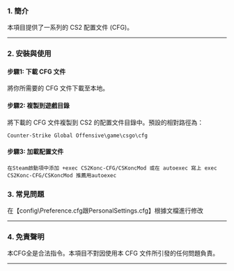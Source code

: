 ### 1. 簡介

本項目提供了一系列的 CS2 配置文件 (CFG)。

---

### 2. 安裝與使用

#### 步驟1: 下載 CFG 文件
將你所需要的 CFG 文件下載至本地。

#### 步驟2: 複製到遊戲目錄
將下載的 CFG 文件複製到 CS2 的配置文件目錄中。預設的相對路徑為：
```
Counter-Strike Global Offensive\game\csgo\cfg
```

#### 步驟3: 加載配置文件
```
在Steam啟動項中添加 +exec CS2Konc-CFG/CSKoncMod 或在 autoexec 寫上 exec CS2Konc-CFG/CSKoncMod 推薦用autoexec
```

### 3. 常見問題

在【config\Preference.cfg跟PersonalSettings.cfg】根據文檔進行修改

---

### 4. 免責聲明

本CFG全是合法指令。本項目不對因使用本 CFG 文件所引發的任何問題負責。

---
